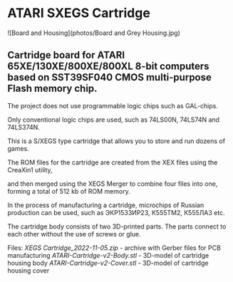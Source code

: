 # ATARI SXEGS Cartridge

![Board and Housing](photos/Board and Grey Housing.jpg)

## Cartridge board for ATARI 65XE/130XE/800XE/800XL 8-bit computers based on SST39SF040 CMOS multi-purpose Flash memory chip.

The project does not use programmable logic chips such as GAL-chips.

Only conventional logic chips are used, such as 74LS00N, 74LS74N and 74LS374N.

This is a S/XEGS type cartridge that allows you to store and run dozens of games.

The ROM files for the cartridge are created from the XEX files using the CreaXin1 utility,

and then merged using the XEGS Merger to combine four files into one, forming a total of 512 kb of ROM memory.

In the process of manufacturing a cartridge, microchips of Russian production can be used, such as ЭКР1533ИР23, К555ТМ2, К555ЛА3 etc.

The cartridge body consists of two 3D-printed parts. The parts connect to each other without the use of screws or glue.

Files:
*XEGS Cartridge_2022-11-05.zip* - archive with Gerber files for PCB manufacturing
*ATARI-Cartridge-v2-Body.stl* - 3D-model of cartridge housing body
*ATARI-Cartridge-v2-Cover.stl* - 3D-model of cartridge housing cover
